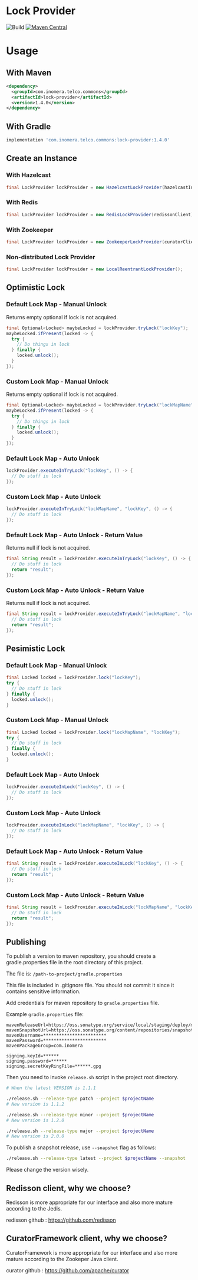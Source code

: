 # Lock Provider

![Build](https://github.com/inomera/lock-provider/workflows/Build/badge.svg)
[![Maven Central](https://maven-badges.herokuapp.com/maven-central/com.inomera.telco.commons/lock-provider/badge.svg)](https://maven-badges.herokuapp.com/maven-central/com.inomera.telco.commons/lock-provider)

# Usage

## With Maven

```xml
<dependency>
  <groupId>com.inomera.telco.commons</groupId>
  <artifactId>lock-provider</artifactId>
  <version>1.4.0</version>
</dependency>
```

## With Gradle

```groovy
implementation 'com.inomera.telco.commons:lock-provider:1.4.0'
```

## Create an Instance

### With Hazelcast

```java
final LockProvider lockProvider = new HazelcastLockProvider(hazelcastInstance);
```

### With Redis

```java
final LockProvider lockProvider = new RedisLockProvider(redissonClient);
```
### With Zookeeper

```java
final LockProvider lockProvider = new ZookeeperLockProvider(curatorClient);
```

### Non-distributed Lock Provider

```java
final LockProvider lockProvider = new LocalReentrantLockProvider();
```

## Optimistic Lock

### Default Lock Map - Manual Unlock

Returns empty optional if lock is not acquired.

```java
final Optional<Locked> maybeLocked = lockProvider.tryLock("lockKey");
maybeLocked.ifPresent(locked -> {
  try {
    // Do things in lock
  } finally {
    locked.unlock();
  }
});
```

### Custom Lock Map - Manual Unlock

Returns empty optional if lock is not acquired.

```java
final Optional<Locked> maybeLocked = lockProvider.tryLock("lockMapName", "lockKey");
maybeLocked.ifPresent(locked -> {
  try {
    // Do things in lock
  } finally {
    locked.unlock();
  }
});
```

### Default Lock Map - Auto Unlock

```java
lockProvider.executeInTryLock("lockKey", () -> {
  // Do stuff in lock
});
```

### Custom Lock Map - Auto Unlock

```java
lockProvider.executeInTryLock("lockMapName", "lockKey", () -> {
  // Do stuff in lock
});
```

### Default Lock Map - Auto Unlock - Return Value

Returns null if lock is not acquired.

```java
final String result = lockProvider.executeInTryLock("lockKey", () -> {
  // Do stuff in lock
  return "result";
});
```

### Custom Lock Map - Auto Unlock - Return Value

Returns null if lock is not acquired.

```java
final String result = lockProvider.executeInTryLock("lockMapName", "lockKey", () -> {
  // Do stuff in lock
  return "result";
});
```

## Pesimistic Lock

### Default Lock Map - Manual Unlock

```java
final Locked locked = lockProvider.lock("lockKey");
try {
  // Do stuff in lock
} finally {
  locked.unlock();
}
```

### Custom Lock Map - Manual Unlock

```java
final Locked locked = lockProvider.lock("lockMapName", "lockKey");
try {
  // Do stuff in lock
} finally {
  locked.unlock();
}
```

### Default Lock Map - Auto Unlock

```java
lockProvider.executeInLock("lockKey", () -> {
  // Do stuff in lock
});
```

### Custom Lock Map - Auto Unlock

```java
lockProvider.executeInLock("lockMapName", "lockKey", () -> {
  // Do stuff in lock
});
```

### Default Lock Map - Auto Unlock - Return Value

```java
final String result = lockProvider.executeInLock("lockKey", () -> {
  // Do stuff in lock
  return "result";
});
```

### Custom Lock Map - Auto Unlock - Return Value

```java
final String result = lockProvider.executeInLock("lockMapName", "lockKey", () -> {
  // Do stuff in lock
  return "result";
});
```

## Publishing

To publish a version to maven repository, 
you should create a gradle.properties file in the root directory of this project.

The file is: `/path-to-project/gradle.properties`

This file is included in .gitignore file. 
You should not commit it since it contains sensitive information.

Add credentials for maven repository to `gradle.properties` file.

Example `gradle.properties` file:

```
mavenReleaseUrl=https://oss.sonatype.org/service/local/staging/deploy/maven2/
mavenSnapshotUrl=https://oss.sonatype.org/content/repositories/snapshots/
mavenUsername=************************
mavenPassword=************************
mavenPackageGroup=com.inomera

signing.keyId=******
signing.password=******
signing.secretKeyRingFile=******.gpg
```

Then you need to invoke `release.sh` script in the project root directory.

```sh
# When the latest VERSION is 1.1.1

./release.sh --release-type patch --project $projectName
# New version is 1.1.2

./release.sh --release-type minor --project $projectName
# New version is 1.2.0

./release.sh --release-type major --project $projectName
# New version is 2.0.0
```

To publish a snapshot release, use `--snapshot` flag as follows:

```sh
./release.sh --release-type latest --project $projectName --snapshot
```

Please change the version wisely.

## Redisson client, why we choose?

Redisson is more appropriate for our interface and also more mature according to the Jedis.

redisson github : https://github.com/redisson

## CuratorFramework client, why we choose?

CuratorFramework is more appropriate for our interface and also more mature according to the Zookeper Java client.

curator github : https://github.com/apache/curator
